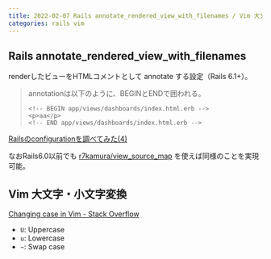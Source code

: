 ```yaml
---
title: 2022-02-07 Rails annotate_rendered_view_with_filenames / Vim 大文字・小文字変換
categories: rails vim
---
```


## Rails annotate_rendered_view_with_filenames

renderしたビューをHTMLコメントとして annotate する設定（Rails 6.1+）。

> annotationは以下のように、BEGINとENDで囲われる。
> 
> ```erb
> <!-- BEGIN app/views/dashboards/index.html.erb -->
> <p>aa</p>
> <!-- END app/views/dashboards/index.html.erb -->
> ```

[Railsのconfigurationを調べてみた(4)](https://zenn.dev/kehra/articles/05ade3649777be)

なおRails6.0以前でも [r7kamura/view_source_map](https://github.com/r7kamura/view_source_map) を使えば同様のことを実現可能。

## Vim 大文字・小文字変換

[Changing case in Vim - Stack Overflow](https://stackoverflow.com/questions/2946051/changing-case-in-vim)

- `U`: Uppercase
- `u`: Lowercase
- `~`: Swap case
